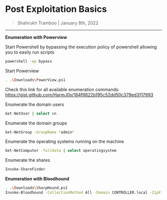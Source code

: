 # Post Exploitation Basics

> Shahrukh Tramboo | January 8th, 2022

--------------------------------------

**Enumeration with Powerview**

Start Powershell by bypassing the execution policy of powershell allowing you to easily run scripts
```bash
powershell -ep bypass
```

Start Powerview
```bash
. .\Downloads\PowerView.ps1
```


Check this link for all available enumeration commands:
https://gist.github.com/HarmJ0y/184f9822b195c52dd50c379ed3117993


Enumerate the domain users
```bash
Get-NetUser | select cn
```

Enumerate the domain groups
```bash
Get-NetGroup -GroupName *admin*
```

Enumerate the operating systems running on the machine
```bash
Get-NetComputer -fulldata | select operatingsystem
```

Enumerate the shares
```bash
Invoke-ShareFinder
```

**Enumeration with Bloodhound**

```bash
. .\Downloads\SharpHound.ps1
Invoke-Bloodhound -CollectionMethod All -Domain CONTROLLER.local -ZipFileName loot.zip
```